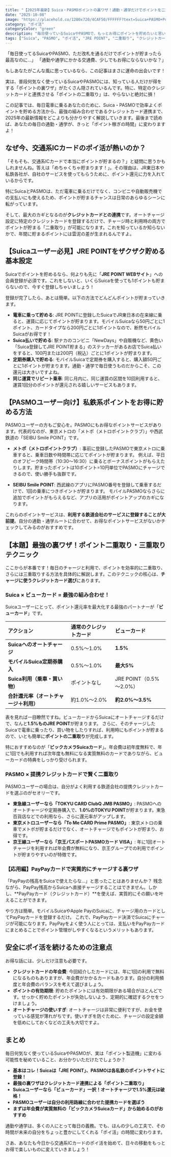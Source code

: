 ```yaml
---
title: "【2025年最新】Suica・PASMOポイントの裏ワザ！通勤・通学だけでポイントを二重取りする方法を徹底解説"
date: "2025-10-08"
image: "https://placehold.co/1280x720/4CAF50/FFFFFF?text=Suica+PASMO+Point"
category: "ポイ活"
categoryColor: "green"
description: "毎日使っているSuicaやPASMOで、もっとお得にポイントを貯めたいと思いませんか？この記事では、通勤・通学するだけでポイントがザクザク貯まる二重取りの裏ワザから、学生・社会人におすすめのクレジットカード連携まで、2025年の最新情報を徹底解説します！"
tags: ["Suica", "PASMO", "ポイ活", "JRE POINT", "二重取り", "クレジットカード"]
---
```


「毎日使ってるSuicaやPASMO、ただ改札を通るだけでポイントが貯まったら最高なのに…」
「通勤や通学にかかる交通費、少しでもお得にならないかな？」

もしあなたがこんな風に思っているなら、この記事はまさに運命の出会いです！

実は、普段何気なく使っているSuicaやPASMOには、知っている人だけが得をする「ポイントの裏ワザ」がたくさん隠されているんです。特に、特定のクレジットカードと連携させる「ポイントの二重取り」は、やらないと絶対に損！

この記事では、毎日電車に乗るあなたのために、Suica・PASMOで効率よくポイントを貯める方法から、最強の組み合わせであるクレジットカード連携まで、2025年の最新情報をどこよりも分かりやすく解説していきます。最後まで読めば、あなたの毎日の通勤・通学が、きっと「ポイント稼ぎの時間」に変わりますよ！

## なぜ今、交通系ICカードのポイ活が熱いのか？

「そもそも、交通系ICカードで本当にポイントが貯まるの？」と疑問に思うかもしれませんね。答えは「めちゃくちゃ貯まります！」。その理由は、JR東日本や私鉄各社が、自社のサービスを使ってもらうために、ポイント還元に力を入れているからです。

特にSuicaとPASMOは、ただ電車に乗るだけでなく、コンビニや自動販売機での支払いにも使えるため、ポイントが貯まるチャンスは日常のあらゆるシーンに転がっています。

そして、最大のカギとなるのが**クレジットカードとの連携**です。オートチャージ設定に特定のクレジットカードを登録するだけで、チャージ時と利用時の両方でポイントが貯まる「二重取り」が可能になります。これを知っているか知らないかで、年間に貯まるポイントには雲泥の差が生まれるんですよ。

## 【Suicaユーザー必見】JRE POINTをザクザク貯める基本設定

Suicaでポイントを貯めるなら、何よりも先に「**JRE POINT WEBサイト**」への会員登録が必須です。これをしないと、いくらSuicaを使っても1ポイントも貯まらないので、今すぐ登録しちゃいましょう！

登録が完了したら、あとは簡単。以下の方法でどんどんポイントが貯まっていきます。

* **電車に乗って貯める**: JRE POINTに登録したSuicaでJR東日本の在来線に乗ると、運賃に応じてポイントが貯まります。モバイルSuicaなら50円ごとに1ポイント、カードタイプなら200円ごとに1ポイントなので、断然モバイルSuicaがお得です！
* **Suica払いで貯める**: 駅ナカのコンビニ「NewDays」や自販機など、黄色い「Suica登録してJRE POINT貯まる」のステッカーがあるお店でSuica払いをすると、100円または200円（税込）ごとに1ポイントが貯まります。
* **定期券購入で貯める**: モバイルSuicaで定期券を購入すると、購入額50円ごとに1ポイントが貯まります。通勤・通学で毎日使うものだからこそ、この還元は大きいですよね。
* **同じ運賃でリピート乗車**: 同じ月内に、同じ運賃の区間を10回利用すると、運賃1回分のポイントが還元される嬉しいサービスもあります。

## 【PASMOユーザー向け】私鉄系ポイントをお得に貯める方法

PASMOユーザーの方もご安心を。PASMOにもお得なポイントサービスがあります。代表的なのが、東京メトロの「メトポ（メトロポイントクラブ）」や西武鉄道の「SEIBU Smile POINT」です。

* **メトポ（メトロポイントクラブ）**:
    事前に登録したPASMOで東京メトロに乗車すると、乗車日数や時間帯に応じてポイントが貯まります。 例えば、平日のオフピーク時間帯（10:30～16:30）に乗るとボーナスポイントがもらえたりします。貯まったポイントは10ポイント=10円単位でPASMOにチャージできるので、使い勝手も抜群です。

* **SEIBU Smile POINT**:
    西武線のアプリにPASMO番号を登録して乗車するだけで、1回の乗車につきポイントが貯まります。 モバイルPASMOならさらに追加でポイントがもらえるなど、アプリの活用がポイントアップのカギになります。

これらのポイントサービスは、**利用する鉄道会社のサービスに登録することが大前提**。自分の通勤・通学ルートに合わせて、お得なポイントサービスがないかチェックしてみるのがおすすめです。

## 【本題】最強の裏ワザ！ポイント二重取り・三重取りテクニック

ここからが本番です！毎日のチャージと利用で、ポイントを効率的に二重取り、さらには三重取りする方法を具体的に解説します。このテクニックの核心は、**チャージに使うクレジットカード選び**にあります。

### Suica × ビューカード = 最強の組み合わせ！

Suicaユーザーにとって、ポイント還元率を最大化する最強のパートナーが「**ビューカード**」です。

| アクション | 通常のクレジットカード | ビューカード |
| :--- | :--- | :--- |
| **Suicaへのオートチャージ** | 0.5%～1.0% | **1.5%** |
| **モバイルSuica定期券購入** | 0.5%～1.0% | **最大5%** |
| **Suica利用（乗車・買い物）** | ポイントなし | JRE POINT（0.5%～2.0%） |
| **合計還元率（オートチャージ＋利用）**| 約1.0%～2.0% | **約2.0%～3.5%** |

表を見れば一目瞭然ですね。ビューカードからSuicaにオートチャージするだけで、なんと**1.5%ものJRE POINT**が貯まります。 さらに、そのチャージしたSuicaで電車に乗ったり、買い物をしたりすれば、利用時にもポイントが貯まるので、いとも簡単に**ポイントの二重取り**が完成します。

特におすすめなのが「**ビックカメラSuicaカード**」。年会費は初年度無料で、年に1回でも利用すれば次年度も無料になる実質無料のカードでありながら、ビューカードの特典をしっかり受けられます。

### PASMO × 提携クレジットカードで賢く二重取り

PASMOユーザーの場合は、自分がよく利用する鉄道会社の提携クレジットカードを選ぶのがセオリーです。

* **東急線ユーザーなら「TOKYU CARD ClubQ JMB PASMO」**: PASMOへのオートチャージや定期券購入で、**1.0%のTOKYU POINT**が貯まります。東急百貨店などでの利用なら、さらに還元率がアップします。
* **東京メトロユーザーなら「To Me CARD Prime PASMO」**: 東京メトロの乗車でメトポが貯まるだけでなく、オートチャージでもポイントが貯まり、お得です。
* **京王線ユーザーなら「京王パスポートPASMOカード VISA」**: 年に1回オートチャージを利用すれば年会費が無料になり、京王グループでの利用でポイントが貯まりやすいのが特徴です。

### 【応用編】PayPayカードで実質的にチャージする裏ワザ

「PayPayの残高をSuicaで使えたらな…」と思ったことはありませんか？
残念ながら、PayPay残高からSuicaへ直接チャージすることはできません。しかし、**PayPayカード（クレジットカード）**を使えば、実質的にその願いを叶えることができます。

やり方は簡単。モバイルSuicaやApple PayのSuicaに、チャージ用のカードとしてPayPayカードを登録するだけ。 これで、PayPayカード決済でSuicaにチャージが可能になります。PayPayをよく使う人にとっては、支払いをPayPayカードにまとめることでポイント管理がしやすくなるというメリットもあります。

## 安全にポイ活を続けるための注意点

お得な話には、少しだけ注意も必要です。

* **クレジットカードの年会費**: 今回紹介したカードには、年に1回の利用で無料になるものもありますが、年会費がかかるカードもあります。自分の利用頻度と年会費のバランスを考えて選びましょう。
* **ポイントの有効期限**: 貯めたポイントには有効期限がある場合がほとんどです。せっかく貯めたポイントが失効しないよう、定期的に確認するクセをつけましょう。
* **オートチャージの使いすぎ**: オートチャージは非常に便利ですが、お金を使っている感覚が薄れがちです。使いすぎを防ぐために、チャージの設定金額を低めにしておくなどの工夫も大切ですよ。

## まとめ

毎日何気なく使っているSuicaやPASMOが、実は「ポイント製造機」に変わる可能性を秘めていること、お分かりいただけたでしょうか？

* **基本はコレ！Suicaは「JRE POINT」、PASMOは各私鉄のポイントサイトに登録！**
* **最強の裏ワザはクレジットカード連携による「ポイント二重取り」**
* **Suicaユーザーなら「ビューカード」一択！オートチャージで1.5%還元は破格！**
* **PASMOユーザーは自分の利用路線に合わせた提携カードを選ぼう**
* **まずは年会費が実質無料の「ビックカメラSuicaカード」から始めるのがおすすめ**

通勤や通学は、多くの人にとって毎日の義務。でも、ほんの少しの工夫で、その時間が未来の自分をちょっと豊かにしてくれる「ポイ活」の時間に変わります。

さあ、あなたも今日から交通系ICカードのポイ活を始めて、日々の移動をもっとお得で楽しいものに変えていきましょう！
